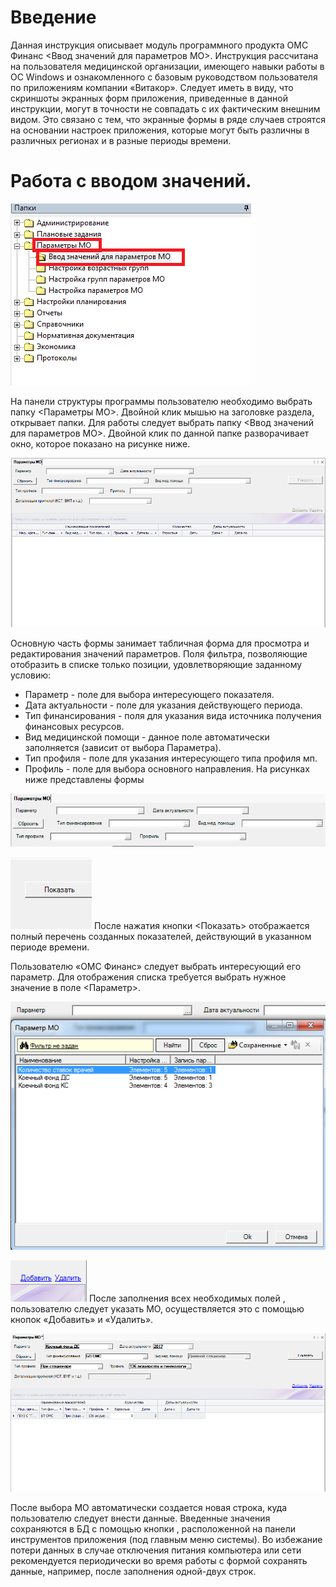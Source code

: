 <!-- TITLE: Ввод значений для параметров МО -->
<!-- SUBTITLE: Рабочая инструкция пользователя -->

# Введение
Данная инструкция описывает модуль программного продукта ОМС Финанс <Ввод значений для параметров МО>.
Инструкция рассчитана на пользователя медицинской организации, имеющего навыки работы в ОС Windows и ознакомленного с базовым руководством пользователя по приложениям компании «Витакор».
Следует иметь в виду, что скриншоты экранных форм приложения, приведенные в данной инструкции, могут в точности не совпадать с их фактическим внешним видом. Это связано с тем, что экранные формы в ряде случаев строятся на основании настроек приложения, которые могут быть различны в различных регионах и в разные периоды времени.


# 	Работа с вводом значений.

![1](/uploads/004/1.png "1")

На панели структуры программы пользователю необходимо выбрать папку <Параметры МО>. Двойной клик мышью на заголовке раздела, открывает папки. Для работы следует выбрать папку <Ввод значений для параметров МО>. 
Двойной клик по данной папке разворачивает окно, которое показано на рисунке ниже.

![2](/uploads/004/2.png "2")

Основную часть формы занимает табличная форма для просмотра и редактирования значений параметров.  Поля фильтра, позволяющие отобразить в списке только позиции, удовлетворяющие заданному условию: 
* 	Параметр - поле для выбора интересующего показателя.
* 	Дата актуальности - поле для указания действующего периода.
* 	Тип финансирования -  поля для указания вида источника получения финансовых ресурсов.
* 	Вид медицинской помощи - данное поле автоматически заполняется (зависит от выбора Параметра). 
* 	Тип профиля - поле для указания интересующего типа профиля мп.
* Профиль -  поле для выбора основного направления.
На рисунках ниже представлены формы

![3](/uploads/004/3.png "3")


![4](/uploads/004/4.png "4") После нажатия кнопки <Показать> отображается полный перечень созданных показателей, действующий в указанном периоде времени.


Пользователю «ОМС Финанс» следует выбрать интересующий его параметр. Для отображения списка требуется выбрать нужное значение в поле <Параметр>.  

![5](/uploads/004/5.png "5")


![6](/uploads/004/6.png "6") После заполнения всех необходимых полей , пользователю  следует указать МО, осуществляется это с помощью кнопок «Добавить» и «Удалить».


![7](/uploads/004/7.png "7")

После выбора МО автоматически создается новая строка, куда пользователю следует внести данные. 
Введенные значения сохраняются в БД с помощью кнопки  , расположенной на панели инструментов приложения (под главным меню системы). Во избежание потери данных в случае отключения питания компьютера или сети рекомендуется периодически во время работы с формой сохранять данные, например, после заполнения одной-двух строк.
